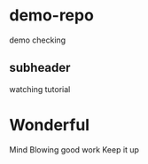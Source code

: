 # demo-repo
demo checking

## subheader

watching tutorial

# Wonderful

Mind Blowing
good work Keep it up